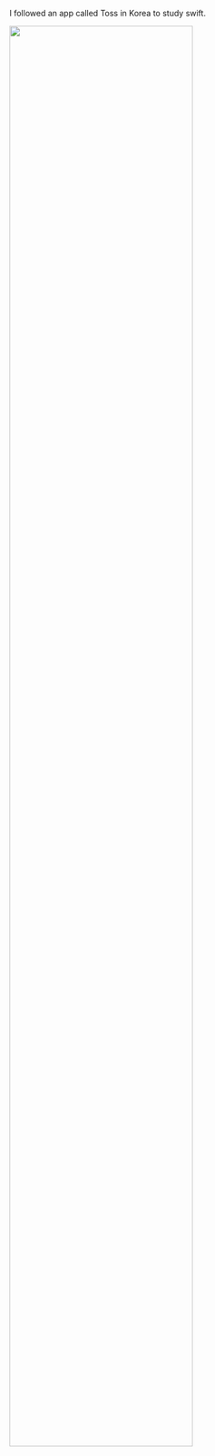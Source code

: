 I followed an app called Toss in Korea to study swift.

<img width="80%" src="https://user-images.githubusercontent.com/120432007/209133609-6cdf79c8-98e1-48e3-917b-f3316fedbdbc.mp4"/>
